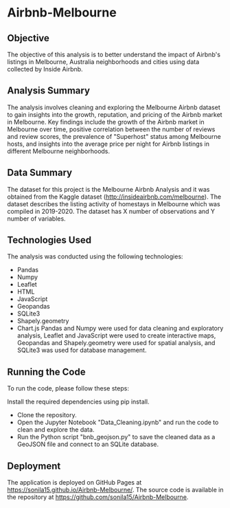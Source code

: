 # Airbnb-Melbourne
## Objective
The objective of this analysis is to better understand the impact of Airbnb's listings in Melbourne, Australia neighborhoods and cities using data collected by Inside Airbnb.

## Analysis Summary
The analysis involves cleaning and exploring the Melbourne Airbnb dataset to gain insights into the growth, reputation, and pricing of the Airbnb market in Melbourne. Key findings include the growth of the Airbnb market in Melbourne over time, positive correlation between the number of reviews and review scores, the prevalence of "Superhost" status among Melbourne hosts, and insights into the average price per night for Airbnb listings in different Melbourne neighborhoods.

## Data Summary
The dataset for this project is the Melbourne Airbnb Analysis and it was obtained from the Kaggle dataset (http://insideairbnb.com/melbourne). The dataset describes the listing activity of homestays in Melbourne which was compiled in 2019-2020. The dataset has X number of observations and Y number of variables.

## Technologies Used
The analysis was conducted using the following technologies:

- Pandas
- Numpy
- Leaflet
- HTML
- JavaScript
- Geopandas
- SQLite3
- Shapely.geometry
- Chart.js
Pandas and Numpy were used for data cleaning and exploratory analysis, Leaflet and JavaScript were used to create interactive maps, Geopandas and Shapely.geometry were used for spatial analysis, and SQLite3 was used for database management.

## Running the Code
To run the code, please follow these steps:

Install the required dependencies using pip install.
- Clone the repository.
- Open the Jupyter Notebook "Data_Cleaning.ipynb" and run the code to clean and explore the data.
- Run the Python script "bnb_geojson.py" to save the cleaned data as a GeoJSON file and connect to an SQLite database.

## Deployment
The application is deployed on GitHub Pages at https://sonila15.github.io/Airbnb-Melbourne/. The source code is available in the repository at https://github.com/sonila15/Airbnb-Melbourne.

